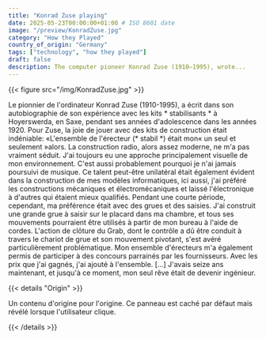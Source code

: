 ```yaml
---
title: "Konrad Zuse playing"
date: 2025-05-23T00:00:00+01:00 # ISO 8601 date
image: "/preview/KonradZuse.jpg"
category: "How they Played"
country_of_origin: "Germany"
tags: ["technology", "how they played"]
draft: false
description: The computer pioneer Konrad Zuse (1910–1995), wrote...
---
```




{{< figure src="/img/KonradZuse.jpg" >}}

Le pionnier de l'ordinateur Konrad Zuse (1910-1995), a écrit dans son autobiographie de son expérience avec les kits * stabilisants * à Hoyerswerda, en Saxe, pendant ses années d'adolescence dans les années 1920. Pour Zuse, la joie de jouer avec des kits de construction était indéniable:
«L'ensemble de l'érecteur (* stabil *) était mon« un seul et seulement »alors. La construction radio, alors assez moderne, ne m'a pas vraiment séduit. J'ai toujours eu une approche principalement visuelle de mon environnement. C'est aussi probablement pourquoi je n'ai jamais poursuivi de musique. Ce talent peut-être unilatéral était également évident dans la construction de mes modèles informatiques, ici aussi, j'ai préféré les constructions mécaniques et électromécaniques et laissé l'électronique à d'autres qui étaient mieux qualifiés. Pendant une courte période, cependant, ma préférence était avec des grues et des saisies. J'ai construit une grande grue à saisir sur le placard dans ma chambre, et tous ses mouvements pourraient être utilisés à partir de mon bureau à l'aide de cordes. L'action de clôture du Grab, dont le contrôle a dû être conduit à travers le chariot de grue et son mouvement pivotant, s'est avéré particulièrement problématique. Mon ensemble d'érecteurs m'a également permis de participer à des concours parrainés par les fournisseurs. Avec les prix que j'ai gagnés, j'ai ajouté à l'ensemble. […] J'avais seize ans maintenant, et jusqu'à ce moment, mon seul rêve était de devenir ingénieur.

{{< details "Origin" >}}

Un contenu d'origine pour l'origine. Ce panneau est caché par défaut mais révélé lorsque l'utilisateur clique.

{{< /details >}}


